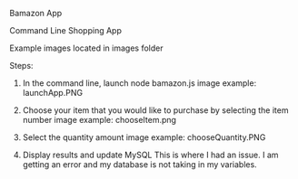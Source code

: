 Bamazon App

Command Line Shopping App

Example images located in images folder


Steps:

1. In the command line, launch node bamazon.js
	image example: launchApp.PNG

2. Choose your item that you would like to purchase by selecting the item number
	image example: chooseItem.png

3. Select the quantity amount
	image example: chooseQuantity.PNG

4. Display results and update MySQL
	This is where I had an issue. I am getting an error and my database is not taking in my variables.


